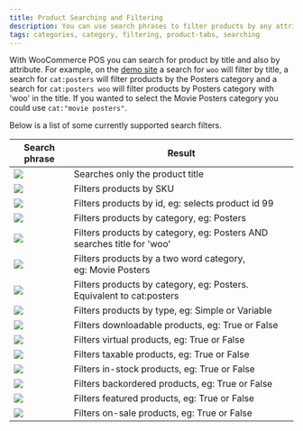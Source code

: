 ```yaml
---
title: Product Searching and Filtering
description: You can use search phrases to filter products by any attribute such as id, category and type.
tags: categories, category, filtering, product-tabs, searching
---
```


With WooCommerce POS you can search for product by title and also by attribute. For example, on the [demo site](http://demo.wcpos.com/pos/) a search for `woo` will filter by title, a search for `cat:posters` will filter products by the Posters category and a search for `cat:posters woo` will filter products by Posters category with 'woo' in the title. If you wanted to select the Movie Posters category you could use `cat:"movie posters"`. 

Below is a list of some currently supported search filters.



| Search phrase | Result |
| - | - |
| ![](https://wcpos.com/wp-content/uploads/2014/08/free-text-e1409502417821.png) | Searches only the product title |
| ![](https://wcpos.com/wp-content/uploads/2014/08/sku-filter-e1410938118873.png) | Filters products by SKU |
| ![](https://wcpos.com/wp-content/uploads/2014/08/id-search-e1409502457358.png) | Filters products by id, eg: selects product id 99 |
| ![](https://wcpos.com/wp-content/uploads/2014/08/cat-search-e1409502508278.png) | Filters products by category, eg: Posters |
| ![](https://wcpos.com/wp-content/uploads/2014/08/title-and-cat-search-e1409502540535.png) | Filters products by category, eg: Posters AND searches title for 'woo' |
| ![](https://wcpos.com/wp-content/uploads/2014/08/two-word-category-search-e1409502574502.png) | Filters products by a two word category, eg: Movie Posters |
| ![](https://wcpos.com/wp-content/uploads/2014/08/category-search-e1409502610687.png) | Filters products by category, eg: Posters. Equivalent to cat:posters |
| ![](https://wcpos.com/wp-content/uploads/2014/08/type-search-e1409502851612.png) | Filters products by type, eg: Simple or Variable |
| ![](https://wcpos.com/wp-content/uploads/2014/08/downloadable-search-e1409502879164.png) | Filters downloadable products, eg: True or False |
| ![](https://wcpos.com/wp-content/uploads/2014/08/virtual-search-e1409502927583.png) | Filters virtual products, eg: True or False |
| ![](https://wcpos.com/wp-content/uploads/2014/08/taxable-search-e1409503208546.png) | Filters taxable products, eg: True or False |
| ![](https://wcpos.com/wp-content/uploads/2014/08/in-stock-products-search-e1409503248198.png) | Filters in-stock products, eg: True or False |
| ![](https://wcpos.com/wp-content/uploads/2014/08/backordered-search-e1409503278121.png) | Filters backordered products, eg: True or False |
| ![](https://wcpos.com/wp-content/uploads/2014/08/featured-search-e1409503309290.png) | Filters featured products, eg: True or False |
| ![](https://wcpos.com/wp-content/uploads/2014/08/on-sale-products-e1409503335151.png) | Filters on-sale products, eg: True or False |